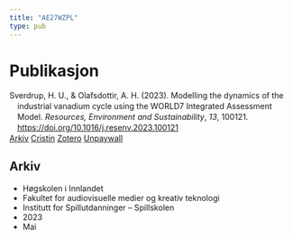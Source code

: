 ```yaml
---
title: "AE27WZPL"
type: pub
---
```

<h1>Publikasjon</h1>
<article id="csl-bib-container-AE27WZPL" class="csl-bib-container">
  <div class="csl-bib-body" style="line-height: 1.35; padding-left: 1em; text-indent:-1em;">
  <div class="csl-entry">Sverdrup, H. U., &amp; Olafsdottir, A. H. (2023). Modelling the dynamics of the industrial vanadium cycle using the WORLD7 Integrated Assessment Model. <i>Resources, Environment and Sustainability</i>, <i>13</i>, 100121. <a href="https://doi.org/10.1016/j.resenv.2023.100121">https://doi.org/10.1016/j.resenv.2023.100121</a></div>
</div>
  <div class="csl-bib-buttons">
    <a href="#taxonomy-article-AE27WZPL" class="csl-bib-button">Arkiv</a>
    <a href alt="Cristin URL" class="csl-bib-button">Cristin</a>
    <a href alt="Zotero URL" class="csl-bib-button">Zotero</a>
    <a href="https://doi.org/10.1016/j.resenv.2023.100121" class="csl-bib-button">Unpaywall</a>
  </div>
  <div id="csl-bib-meta-container-AE27WZPL"></div>
</article>
<div id="csl-bib-meta-AE27WZPL" class="csl-bib-meta">
  <article id="taxonomy-article-AE27WZPL" class="taxonomy-article">
    <h1>Arkiv</h1>
    <ul>
      <li>Høgskolen i Innlandet</li>
      <li>Fakultet for audiovisuelle medier og kreativ teknologi</li>
      <li>Institutt for Spillutdanninger – Spillskolen</li>
      <li>2023</li>
      <li>Mai</li>
    </ul>
  </article>
</div>
